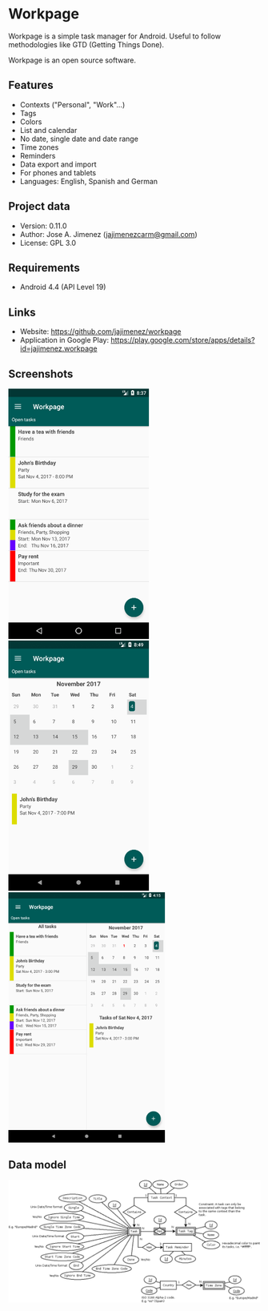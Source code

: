 Workpage
========
Workpage is a simple task manager for Android. Useful to
follow methodologies like GTD (Getting Things Done).

Workpage is an open source software.

Features
--------
* Contexts ("Personal", "Work"...)
* Tags
* Colors
* List and calendar
* No date, single date and date range
* Time zones
* Reminders
* Data export and import
* For phones and tablets
* Languages: English, Spanish and German

Project data
------------
* Version: 0.11.0
* Author: Jose A. Jimenez (jajimenezcarm@gmail.com)
* License: GPL 3.0

Requirements
------------
* Android 4.4 (API Level 19)

Links
-----
* Website: https://github.com/jajimenez/workpage
* Application in Google Play: https://play.google.com/store/apps/details?id=jajimenez.workpage

Screenshots
-----------
![Screenshot](media/readme_screenshot_1.png) ![Screenshot](media/readme_screenshot_2.png) ![Screenshot](media/readme_screenshot_3.png)

Data model
----------
![Screenshot](doc/database.png)
